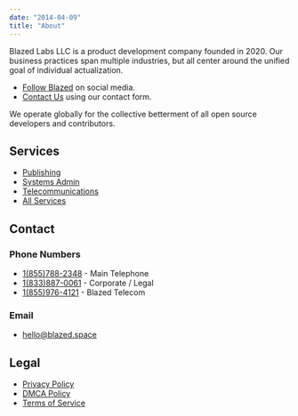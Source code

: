 ```yaml
---
date: "2014-04-09"
title: "About"
---
```


Blazed Labs LLC is a product development company founded in 2020. Our business practices span multiple industries, but all center around the unified goal of individual actualization.

* [Follow Blazed](/follow) on social media.
* [Contact Us](https://blazed.contact/) using our contact form.

We operate globally for the collective betterment of all open source developers and contributors.

## Services
* [Publishing](https://blazed.xyz/)
* [Systems Admin](https://blazed.systems/)
* [Telecommunications](https://blazed.tel/)
* [All Services](https://www.blz.one/services)

## Contact

### Phone Numbers
- [1(855)788-2348](tel:+18557882348) - Main Telephone
- [1(833)887-0061](tel:+18338870061) - Corporate / Legal
- [1(855)976-4121](tel:+18559784121) - Blazed Telecom

### Email
- [hello@blazed.space](mailto:hello@blazed.space)

## Legal
* [Privacy Policy](https://www.blazedlabs.com/privacy/)
* [DMCA Policy](https://www.blazedlabs.com/dmca/)
* [Terms of Service](https://blazed.sbs/assets/pdf/tos.pdf)